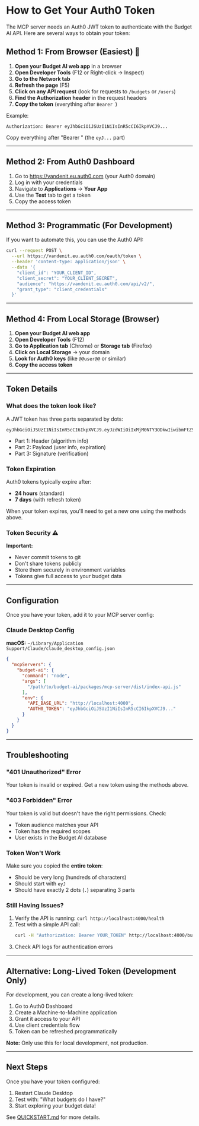 # How to Get Your Auth0 Token

The MCP server needs an Auth0 JWT token to authenticate with the Budget AI API. Here are several ways to obtain your token:

## Method 1: From Browser (Easiest) 🌟

1. **Open your Budget AI web app** in a browser
2. **Open Developer Tools** (F12 or Right-click → Inspect)
3. **Go to the Network tab**
4. **Refresh the page** (F5)
5. **Click on any API request** (look for requests to `/budgets` or `/users`)
6. **Find the Authorization header** in the request headers
7. **Copy the token** (everything after `Bearer `)

Example:
```
Authorization: Bearer eyJhbGciOiJSUzI1NiIsInR5cCI6IkpXVCJ9...
```

Copy everything after "Bearer " (the `eyJ...` part)

---

## Method 2: From Auth0 Dashboard

1. Go to https://vandenit.eu.auth0.com (your Auth0 domain)
2. Log in with your credentials
3. Navigate to **Applications** → **Your App**
4. Use the **Test** tab to get a token
5. Copy the access token

---

## Method 3: Programmatic (For Development)

If you want to automate this, you can use the Auth0 API:

```bash
curl --request POST \
  --url https://vandenit.eu.auth0.com/oauth/token \
  --header 'content-type: application/json' \
  --data '{
    "client_id": "YOUR_CLIENT_ID",
    "client_secret": "YOUR_CLIENT_SECRET",
    "audience": "https://vandenit.eu.auth0.com/api/v2/",
    "grant_type": "client_credentials"
  }'
```

---

## Method 4: From Local Storage (Browser)

1. **Open your Budget AI web app**
2. **Open Developer Tools** (F12)
3. **Go to Application tab** (Chrome) or **Storage tab** (Firefox)
4. **Click on Local Storage** → your domain
5. **Look for Auth0 keys** (like `@@user@@` or similar)
6. **Copy the access token**

---

## Token Details

### What does the token look like?

A JWT token has three parts separated by dots:
```
eyJhbGciOiJSUzI1NiIsInR5cCI6IkpXVCJ9.eyJzdWIiOiIxMjM0NTY3ODkwIiwibmFtZSI6IkpvaG4gRG9lIn0.TJVA95OrM7E2cBab30RMHrHDcEfxjoYZgeFONFh7HgQ
```

- Part 1: Header (algorithm info)
- Part 2: Payload (user info, expiration)
- Part 3: Signature (verification)

### Token Expiration

Auth0 tokens typically expire after:
- **24 hours** (standard)
- **7 days** (with refresh token)

When your token expires, you'll need to get a new one using the methods above.

### Token Security ⚠️

**Important:**
- Never commit tokens to git
- Don't share tokens publicly
- Store them securely in environment variables
- Tokens give full access to your budget data

---

## Configuration

Once you have your token, add it to your MCP server config:

### Claude Desktop Config

**macOS:** `~/Library/Application Support/Claude/claude_desktop_config.json`

```json
{
  "mcpServers": {
    "budget-ai": {
      "command": "node",
      "args": [
        "/path/to/budget-ai/packages/mcp-server/dist/index-api.js"
      ],
      "env": {
        "API_BASE_URL": "http://localhost:4000",
        "AUTH0_TOKEN": "eyJhbGciOiJSUzI1NiIsInR5cCI6IkpXVCJ9..."
      }
    }
  }
}
```

---

## Troubleshooting

### "401 Unauthorized" Error

Your token is invalid or expired. Get a new token using the methods above.

### "403 Forbidden" Error

Your token is valid but doesn't have the right permissions. Check:
- Token audience matches your API
- Token has the required scopes
- User exists in the Budget AI database

### Token Won't Work

Make sure you copied the **entire token**:
- Should be very long (hundreds of characters)
- Should start with `eyJ`
- Should have exactly 2 dots (`.`) separating 3 parts

### Still Having Issues?

1. Verify the API is running: `curl http://localhost:4000/health`
2. Test with a simple API call:
   ```bash
   curl -H "Authorization: Bearer YOUR_TOKEN" http://localhost:4000/budgets
   ```
3. Check API logs for authentication errors

---

## Alternative: Long-Lived Token (Development Only)

For development, you can create a long-lived token:

1. Go to Auth0 Dashboard
2. Create a Machine-to-Machine application
3. Grant it access to your API
4. Use client credentials flow
5. Token can be refreshed programmatically

**Note:** Only use this for local development, not production.

---

## Next Steps

Once you have your token configured:

1. Restart Claude Desktop
2. Test with: "What budgets do I have?"
3. Start exploring your budget data!

See [QUICKSTART.md](./QUICKSTART.md) for more details.

